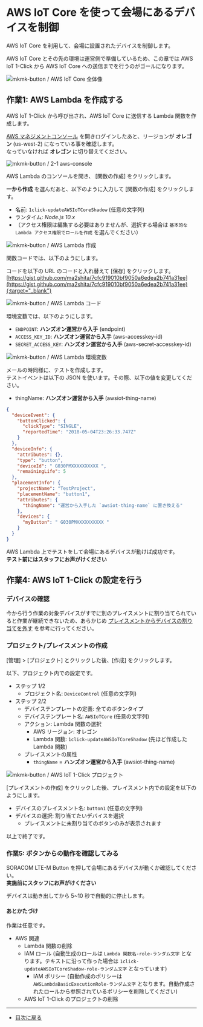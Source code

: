 # AWS IoT Core を使って会場にあるデバイスを制御

AWS IoT Core を利用して、会場に設置されたデバイスを制御します。

AWS IoT Core とその先の環境は運営側で準備しているため、この章では AWS IoT 1-Click から AWS IoT Core への送信までを行うのがゴールになります。

![mkmk-button / AWS IoT Core 全体像](https://docs.google.com/drawings/d/e/2PACX-1vSs0tF-8s21WZHxe7bWXMOkl5V06Y8hEdLnoQZQyDAMhnw5NCgCNYNJK_R-erEGY3sigR5RNlKS-2nj/pub?w=806&h=379)

## 作業1: AWS Lambda を作成する

AWS IoT 1-Click から呼び出され、AWS IoT Core に送信する Lambda 関数を作成します。

[AWS マネジメントコンソール](https://console.aws.amazon.com/console/home) を開きログインしたあと、リージョンが **オレゴン** (us-west-2) になっている事を確認します。  
なっていなければ **オレゴン** に切り替えてください。

![mkmk-button / 2-1 aws-console](https://docs.google.com/drawings/d/e/2PACX-1vSgprF60wQZHq5nvPUcueml_-wNwuVn3EWx9FqRV73-7mxS0bapShs6fPVD2LMV-Lrr6GLlb-aEhjIr/pub?w=928&h=189)

AWS Lambda のコンソールを開き、 [関数の作成] をクリックします。

**一から作成** を選んだあと、以下のように入力して [関数の作成] をクリックします。

* 名前: `1click-updateAWSIoTCoreShadow` (任意の文字列)
* ランタイム: _Node.js 10.x_
* （アクセス権限は編集する必要はありませんが、選択する場合は `基本的な Lambda アクセス権限でロールを作成` を選んでください）

![mkmk-button / AWS Lambda 作成](https://docs.google.com/drawings/d/e/2PACX-1vSaizKKpVN_v5vhtVed2QzXGAXlVCuSDd7M-nkZKoPWGAiJu-mF6Vi6o1Mo40fWHEZp1f3Fo3qGLlT-/pub?w=929&h=594)

関数コードでは、以下のようにします。

コードを以下の URL のコードと入れ替えて [保存] をクリックします。  
[https://gist.github.com/ma2shita/7cfc919010bf9050a6edea2b741a31ee](https://gist.github.com/ma2shita/7cfc919010bf9050a6edea2b741a31ee){:target="_blank"}

![mkmk-button / AWS Lambda コード](https://docs.google.com/drawings/d/e/2PACX-1vSovMN3Ab8Ewgx3qFLk2afThD6j_20H8XDM6QlXwg-iSRF-YNBQaOxZMcXYBo2mZOQOhEnytgB6ACaX/pub?w=841&h=670)

環境変数では、以下のようにします。

* `ENDPOINT`: **ハンズオン運営から入手** (endpoint)
* `ACCESS_KEY_ID`: **ハンズオン運営から入手** (aws-accesskey-id)
* `SECRET_ACCESS_KEY`: **ハンズオン運営から入手** (aws-secret-accesskey-id)

![mkmk-button / AWS Lambda 環境変数](https://docs.google.com/drawings/d/e/2PACX-1vTt-iOLSHOljgkwY6lI7WqH4rqM7SHRLMfT-wDyqdyv3EFUOrsDc0Y1U2FT8VE9ThxRQmubYnj6Bbtm/pub?w=919&h=457)

メールの時同様に、テストを作成します。  
テストイベントは以下の JSON を使います。その際、以下の値を変更してください。

* thingName: **ハンズオン運営から入手** (awsiot-thing-name)

```json
{
  "deviceEvent": {
    "buttonClicked": {
      "clickType": "SINGLE",
      "reportedTime": "2018-05-04T23:26:33.747Z"
    }
  },
  "deviceInfo": {
    "attributes": {},
    "type": "button",
    "deviceId": " G030PMXXXXXXXXXX ",
    "remainingLife": 5
  },
  "placementInfo": {
    "projectName": "TestProject",
    "placementName": "button1",
    "attributes": {
      "thingName": "運営から入手した `awsiot-thing-name` に置き換える"
    },
    "devices": {
      "myButton": " G030PMXXXXXXXXXX "
    }
  }
}
```

AWS Lambda 上でテストをして会場にあるデバイスが動けば成功です。  
**テスト前にはスタッフにお声がけください**

## 作業4: AWS IoT 1-Click の設定を行う

### デバイスの確認

今から行う作業の対象デバイスがすでに別のプレイスメントに割り当てられていると作業が継続できないため、あらかじめ [プレイスメントからデバイスの割り当てを外す](../unassing-placement) を参考に行ってください。

### プロジェクト/プレイスメントの作成

[管理] > [プロジェクト] とクリックした後、[作成] をクリックします。

以下、プロジェクト内での設定です。

* ステップ 1/2
    * プロジェクト名: `DeviceControl` (任意の文字列)
* ステップ 2/2
    * デバイステンプレートの定義: 全てのボタンタイプ
    * デバイステンプレート名: `AWSIoTCore` (任意の文字列)
    * アクション: Lambda 関数の選択
        * AWS リージョン: オレゴン
        * Lambda 関数: `1click-updateAWSIoTCoreShadow` (先ほど作成した Lambda 関数)
    * プレイスメントの属性
        * `thingName` = **ハンズオン運営から入手** (awsiot-thing-name)

![mkmk-button / AWS IoT 1-Click プロジェクト](https://docs.google.com/drawings/d/e/2PACX-1vS_Q8YXX3Dt80EYyGtlcpjLIPST0L7IUoEzL9Fo4xfpVg1rCb1FvPlojWaYnN_sh_spXSGWIgnAh0de/pub?w=601&h=689)

[プレイスメントの作成] をクリックした後、プレイスメント内での設定を以下のようにします。

* デバイスのプレイスメント名: `button1` (任意の文字列)
* デバイスの選択: 割り当てたいデバイスを選択
    * プレイスメントに未割り当てのボタンのみが表示されます

以上で終了です。

### 作業5: ボタンからの動作を確認してみる

SORACOM LTE-M Button を押して会場にあるデバイスが動くか確認してください。  
**実施前にスタッフにお声がけください**

デバイスは動き出してから 5~10 秒で自動的に停止します。

#### あとかたづけ

作業は任意です。

* AWS 関連
    * Lambda 関数の削除
    * IAM ロール (自動生成のロールは `Lambda 関数名-role-ランダム文字` となります。テキストに沿って作った場合は `1click-updateAWSIoTCoreShadow-role-ランダム文字` となっています)
      * IAM ポリシー (自動作成のポリシーは `AWSLambdaBasicExecutionRole-ランダム文字` となります。自動作成されたロールから参照されているポリシーを削除してください)
    * AWS IoT 1-Click のプロジェクトの削除

---

* [目次に戻る](../index#work-b)
